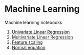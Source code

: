 # Machine Learning
Machine learning notebooks
1. [Univariate Linear Regression](https://github.com/rsc-dev/ml/blob/master/Linear_regression.ipynb)
2. [Multivariate Linear Regression](https://github.com/rsc-dev/ml/blob/master/Multivariate_Linear_Regression.ipynb)
3. [Feature scaling](https://github.com/rsc-dev/ml/blob/master/Feature_scaling.ipynb)
4. [Normal equation](https://github.com/rsc-dev/ml/blob/master/Normal_equation.ipynb)
